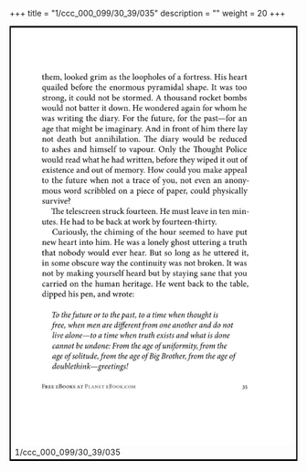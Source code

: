 +++
title = "1/ccc_000_099/30_39/035"
description = ""
weight = 20
+++

<table style="border:2px solid black;max-width:800px;max-height:800px;" 
><tr><td><img class="center-fit-jpg"
src="/jpg_/out_jpg_1984__035.jpg"  >1/ccc_000_099/30_39/035</img></td></tr></table>
